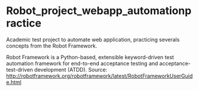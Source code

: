 # Robot_project_webapp_automationpractice
Academic test project to automate web application, practicing severals concepts from the Robot Framework.

Robot Framework is a Python-based, extensible keyword-driven test automation framework for end-to-end acceptance testing and acceptance-test-driven development (ATDD). 
Source: http://robotframework.org/robotframework/latest/RobotFrameworkUserGuide.html

